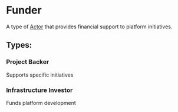 # Funder

A type of [Actor](actor.md) that provides financial support to platform initiatives.

## Types:
### Project Backer
Supports specific initiatives

### Infrastructure Investor
Funds platform development 